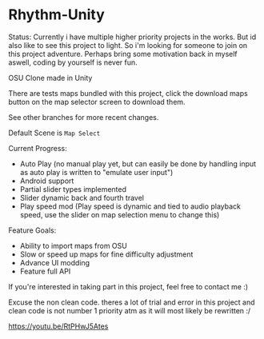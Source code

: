 # Rhythm-Unity

Status: Currently i have multiple higher priority projects in the works. But id also like to see this project to light. 
So i'm looking for someone to join on this project adventure. Perhaps bring some motivation back in myself aswell, coding by yourself is never fun.


OSU Clone made in Unity

There are tests maps bundled with this project, click the download maps button on the map selector screen to download them.

See other branches for more recent changes.

Default Scene is `Map Select`

Current Progress: 
* Auto Play (no manual play yet, but can easily be done by handling input as auto play is written to "emulate user input")
* Android support
* Partial slider types implemented
* Slider dynamic back and fourth travel
* Play speed mod (Play speed is dynamic and tied to audio playback speed, use the slider on map selection menu to change this)


Feature Goals:

* Ability to import maps from OSU
* Slow or speed up maps for fine difficulty adjustment
* Advance UI modding
* Feature full API

If you're interested in taking part in this project, feel free to contact me :)

Excuse the non clean code. theres a lot of trial and error in this project and clean code is not number 1 priority atm as it will most likely be rewritten :/

https://youtu.be/RtPHwJ5Ates
